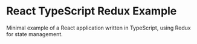 # React TypeScript Redux Example

Minimal example of a React application written in TypeScript, using Redux for state management.

